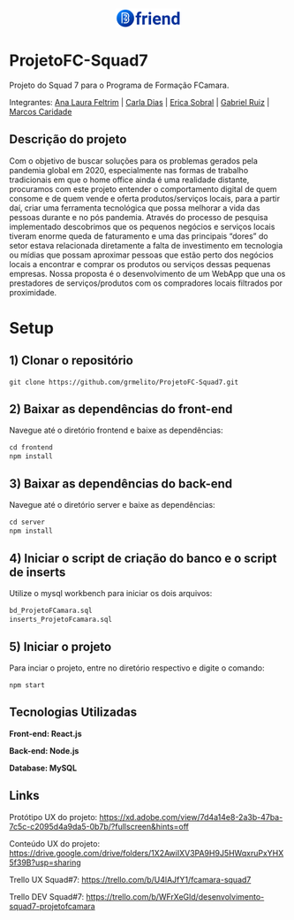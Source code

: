 <h3 align="center">
  <img src="/frontend/src/assets/img/LogoAtualizada.PNG">
</h3>

# ProjetoFC-Squad7
Projeto do Squad 7 para o Programa de Formação FCamara.

Integrantes: [Ana Laura Feltrim](https://github.com/AnaLauraFeltrim) |
[Carla Dias](https://github.com/Carllotta) |
[Erica Sobral](https://github.com/EricaSobral) |
[Gabriel Ruiz](https://github.com/grmelito) |
[Marcos Caridade](https://github.com/marcoskgithub) 

## Descrição do projeto
Com o objetivo de buscar soluções para os problemas gerados pela pandemia global em 2020, especialmente nas formas de trabalho tradicionais em que o home office ainda é uma realidade distante, procuramos com este projeto entender o comportamento digital de quem consome e de quem vende e oferta produtos/serviços locais, para a partir daí, criar uma ferramenta tecnológica que possa melhorar a vida das pessoas durante e no pós pandemia. Através do processo de pesquisa implementado descobrimos que os pequenos negócios e serviços locais tiveram enorme queda de faturamento e uma das principais “dores” do setor estava relacionada diretamente a falta de investimento em tecnologia ou mídias que possam aproximar pessoas que estão perto dos negócios locais a encontrar e comprar os produtos ou serviços dessas pequenas empresas. 
Nossa proposta é o desenvolvimento de um WebApp que una os prestadores de serviços/produtos com os compradores locais filtrados por proximidade.

# Setup

## 1) Clonar o repositório
```
git clone https://github.com/grmelito/ProjetoFC-Squad7.git
```
## 2) Baixar as dependências do front-end
Navegue até o diretório frontend e baixe as dependências:
```
cd frontend
npm install
```
## 3) Baixar as dependências do back-end
Navegue até o diretório server e baixe as dependências:
```
cd server
npm install
```
## 4) Iniciar o script de criação do banco e o script de inserts
Utilize o mysql workbench para iniciar os dois arquivos:
```
bd_ProjetoFCamara.sql
inserts_ProjetoFcamara.sql
```
## 5) Iniciar o projeto
Para inciar o projeto, entre no diretório respectivo e digite o comando:
```
npm start
```
## Tecnologias Utilizadas

**Front-end: React.js**

**Back-end: Node.js**

**Database: MySQL**

## Links

Protótipo UX do projeto: https://xd.adobe.com/view/7d4a14e8-2a3b-47ba-7c5c-c2095d4a9da5-0b7b/?fullscreen&hints=off

Conteúdo UX do projeto: https://drive.google.com/drive/folders/1X2AwiIXV3PA9H9J5HWqxruPxYHX5f39B?usp=sharing

Trello UX Squad#7: https://trello.com/b/U4lAJfY1/fcamara-squad7

Trello DEV Squad#7: https://trello.com/b/WFrXeGld/desenvolvimento-squad7-projetofcamara
